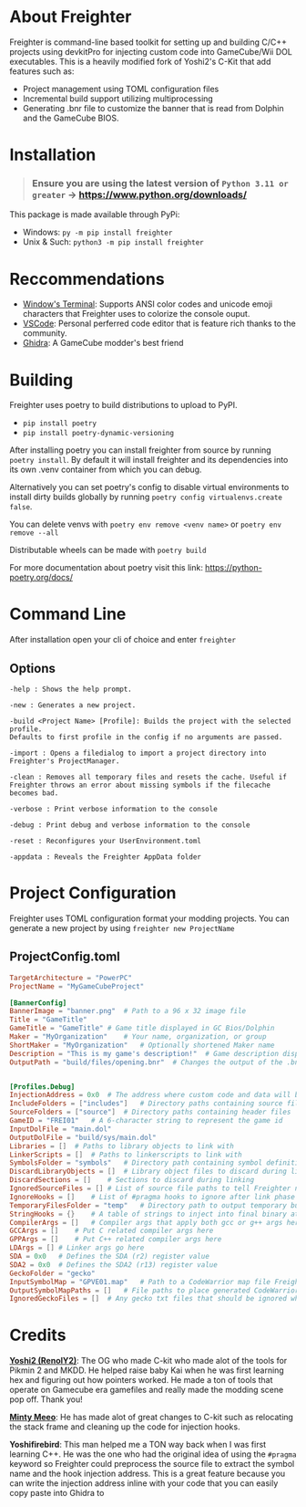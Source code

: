 # About Freighter

Freighter is command-line based toolkit for setting up and building C/C++ projects using devkitPro for injecting custom code into GameCube/Wii DOL executables. This is a heavily modified fork of Yoshi2's C-Kit that add features such as:

- Project management using TOML configuration files
- Incremental build support utilizing multiprocessing
- Generating .bnr file to customize the banner that is read from Dolphin and the GameCube BIOS.

# Installation

> ### Ensure you are using the latest version of `Python 3.11 or greater` -> https://www.python.org/downloads/

This package is made available through PyPi:

- Windows: `py -m pip install freighter`
- Unix & Such: `python3 -m pip install freighter`

# Reccommendations

- [Window's Terminal](https://github.com/microsoft/terminal): Supports ANSI color codes and unicode emoji characters that Freighter uses to colorize the console ouput.
- [VSCode](https://code.visualstudio.com/): Personal perferred code editor that is feature rich thanks to the community.
- [Ghidra](https://ghidra-sre.org/): A GameCube modder's best friend

# Building

Freighter uses poetry to build distributions to upload to PyPI.

- `pip install poetry`
- `pip install poetry-dynamic-versioning`

After installing poetry you can install freighter from source by running `poetry install`. By default it will install freighter and its dependencies into its own .venv container from which you can debug.

Alternatively you can set poetry's config to disable virtual environments to install dirty builds globally by running `poetry config virtualenvs.create false`.

You can delete venvs with `poetry env remove <venv name>` or `poetry env remove --all`

Distributable wheels can be made with `poetry build`

For more documentation about poetry visit this link: https://python-poetry.org/docs/

# Command Line

After installation open your cli of choice and enter `freighter`

## Options

```
-help : Shows the help prompt.

-new : Generates a new project.

-build <Project Name> [Profile]: Builds the project with the selected profile.
Defaults to first profile in the config if no arguments are passed.

-import : Opens a filedialog to import a project directory into Freighter's ProjectManager.

-clean : Removes all temporary files and resets the cache. Useful if Freighter throws an error about missing symbols if the filecache becomes bad.

-verbose : Print verbose information to the console

-debug : Print debug and verbose information to the console

-reset : Reconfigures your UserEnvironment.toml

-appdata : Reveals the Freighter AppData folder
```

# Project Configuration

Freighter uses TOML configuration format your modding projects.
You can generate a new project by using `freighter new ProjectName`

## ProjectConfig.toml

```toml
TargetArchitecture = "PowerPC"
ProjectName = "MyGameCubeProject"

[BannerConfig]
BannerImage = "banner.png"	# Path to a 96 x 32 image file
Title = "GameTitle"
GameTitle = "GameTitle"	# Game title displayed in GC Bios/Dolphin
Maker = "MyOrganization"	# Your name, organization, or group
ShortMaker = "MyOrganization"	# Optionally shortened Maker name
Description = "This is my game's description!"	# Game description displayed in GC Bios/Dolphin
OutputPath = "build/files/opening.bnr"	# Changes the output of the .bnr file


[Profiles.Debug]
InjectionAddress = 0x0	# The address where custom code and data will be injected into the .dol
IncludeFolders = ["includes"]	# Directory paths containing source files
SourceFolders = ["source"]	# Directory paths containing header files
GameID = "FREI01"	# A 6-character string to represent the game id
InputDolFile = "main.dol"
OutputDolFile = "build/sys/main.dol"
Libraries = []	# Paths to library objects to link with
LinkerScripts = []	# Paths to linkerscripts to link with
SymbolsFolder = "symbols"	# Directory path containing symbol definitions.
DiscardLibraryObjects = []	# Library object files to discard during linking
DiscardSections = []	# Sections to discard during linking
IgnoredSourceFiles = []	# List of source file paths to tell Freighter not to compile and link with
IgnoreHooks = []	# List of #pragma hooks to ignore after link phase
TemporaryFilesFolder = "temp"	# Directory path to output temporary build artifacts to a different folder
StringHooks = {}	# A table of strings to inject into final binary at a specific address
CompilerArgs = []	# Compiler args that apply both gcc or g++ args here
GCCArgs = []	# Put C related compiler args here
GPPArgs = []	# Put C++ related compiler args here
LDArgs = []	# Linker args go here
SDA = 0x0	# Defines the SDA (r2) register value
SDA2 = 0x0	# Defines the SDA2 (r13) register value
GeckoFolder = "gecko"
InputSymbolMap = "GPVE01.map"	# Path to a CodeWarrior map file Freighter will use to append new symbols to aid debugging with Dolphin emulator
OutputSymbolMapPaths = []	# File paths to place generated CodeWarrior map.
IgnoredGeckoFiles = []	# Any gecko txt files that should be ignored when patched into the .dol


```

# Credits

**[Yoshi2 (RenolY2)](https://github.com/RenolY2)**: The OG who made C-kit who made alot of the tools for Pikmin 2 and MKDD. He helped raise baby Kai when he was first learning hex and figuring out how pointers worked. He made a ton of tools that operate on Gamecube era gamefiles and really made the modding scene pop off. Thank you!

**[Minty Meeo](https://github.com/Minty-Meeo)**: He has made alot of great changes to C-kit such as relocating the stack frame and cleaning up the code for injection hooks.

**Yoshifirebird**: This man helped me a TON way back when I was first learning C++. He was the one who had the original idea of using the `#pragma` keyword so Freighter could preprocess the source file to extract the symbol name and the hook injection address. This is a great feature because you can write the injection address inline with your code that you can easily copy paste into Ghidra to
